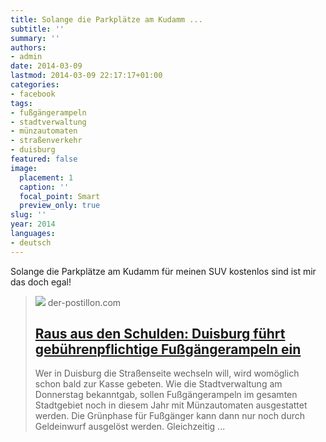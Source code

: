 ```yaml
---
title: Solange die Parkplätze am Kudamm ...
subtitle: ''
summary: ''
authors:
- admin
date: 2014-03-09
lastmod: 2014-03-09 22:17:17+01:00
categories:
- facebook
tags:
- fußgängerampeln
- stadtverwaltung
- münzautomaten
- straßenverkehr
- duisburg
featured: false
image:
  placement: 1
  caption: ''
  focal_point: Smart
  preview_only: true
slug: ''
year: 2014
languages:
- deutsch
---
```


Solange die Parkplätze am Kudamm für meinen SUV kostenlos sind ist mir das doch egal!
> [![](https://3.bp.blogspot.com/-MxK1DIXJ6ZQ/Vk87pNWePsI/AAAAAAAAg6Q/WjnoxJ4tkDU/w1600/Ampel.PNG)](http://www.der-postillon.com/2014/01/raus-aus-den-schulden-berlin-fuhrt.html)
> der-postillon.com
> ## [Raus aus den Schulden: Duisburg führt gebührenpflichtige Fußgängerampeln ein](http://www.der-postillon.com/2014/01/raus-aus-den-schulden-berlin-fuhrt.html)
>
>Wer in Duisburg die Straßenseite wechseln will, wird womöglich schon bald zur Kasse gebeten. Wie die Stadtverwaltung am Donnerstag bekanntgab, sollen Fußgängerampeln im gesamten Stadtgebiet noch in diesem Jahr mit Münzautomaten ausgestattet werden. Die Grünphase für Fußgänger kann dann nur noch durch Geldeinwurf ausgelöst werden. Gleichzeitig ...